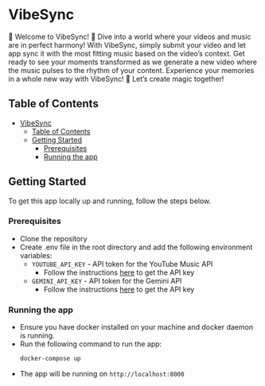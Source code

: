 # VibeSync

🎉 Welcome to VibeSync! 🎵 Dive into a world where your videos and music are in perfect harmony! With VibeSync, simply submit your video and let app sync it with the most fitting music based on the video’s context. Get ready to see your moments transformed as we generate a new video where the music pulses to the rhythm of your content. Experience your memories in a whole new way with VibeSync! 🚀 Let’s create magic together!


## Table of Contents


- [VibeSync](#vibesync)
  - [Table of Contents](#table-of-contents)
  - [Getting Started](#getting-started)
    - [Prerequisites](#prerequisites)
    - [Running the app](#running-the-app)



## Getting Started

To get this app locally up and running, follow the steps below.

### Prerequisites

- Clone the repository
- Create .env file in the root directory and add the following environment variables:
  - `YOUTUBE_API_KEY` - API token for the YouTube Music API
    - Follow the instructions [here](https://developers.google.com/youtube/v3/getting-started) to get the API key
  - `GEMINI_API_KEY` - API token for the Gemini API
    - Follow the instructions [here](https://ai.google.dev/tutorials/setup) to get the API key


### Running the app

- Ensure you have docker installed on your machine and docker daemon is running.
- Run the following command to run the app:
  ```bash
  docker-compose up
  ```
- The app will be running on `http://localhost:8000`
